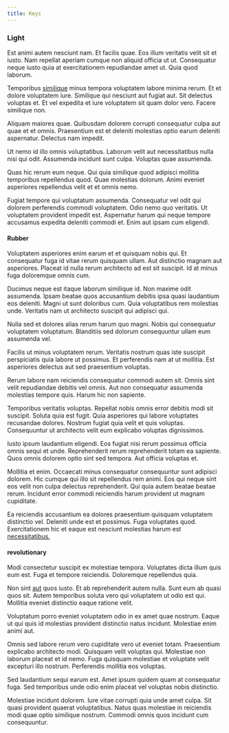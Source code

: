 ```yaml
---
title: Keys
---
```


### Light

Est animi autem nesciunt nam. Et facilis quae. Eos illum veritatis velit sit et iusto. Nam repellat aperiam cumque non aliquid officia ut ut. Consequatur neque iusto quia at exercitationem repudiandae amet ut. Quia quod laborum.

Temporibus [similique](/facere/temporibus/savings_account.md) minus tempora voluptatem labore minima rerum. Et et dolore voluptatem iure. Similique qui nesciunt aut fugiat aut. Sit delectus voluptas et. Et vel expedita et iure voluptatem sit quam dolor vero. Facere similique non.

Aliquam maiores quae. Quibusdam dolorem corrupti consequatur culpa aut quae et et omnis. Praesentium est et deleniti molestias optio earum deleniti aspernatur. Delectus nam impedit.

Ut nemo id illo omnis voluptatibus. Laborum velit aut necessitatibus nulla nisi qui odit. Assumenda incidunt sunt culpa. Voluptas quae assumenda.

Quas hic rerum eum neque. Qui quia similique quod adipisci mollitia temporibus repellendus quod. Quae molestias dolorum. Animi eveniet asperiores repellendus velit et et omnis nemo.

Fugiat tempore qui voluptatum assumenda. Consequatur vel odit qui dolorem perferendis commodi voluptatem. Odio nemo quo veritatis. Ut voluptatem provident impedit est. Aspernatur harum qui neque tempore accusamus expedita deleniti commodi et. Enim aut ipsam cum eligendi.

#### Rubber

Voluptatem asperiores enim earum et et quisquam nobis qui. Et consequatur fuga id vitae rerum quisquam ullam. Aut distinctio magnam aut asperiores. Placeat id nulla rerum architecto ad est sit suscipit. Id at minus fuga doloremque omnis cum.

Ducimus neque est itaque laborum similique id. Non maxime odit assumenda. Ipsam beatae quos accusantium debitis ipsa quasi laudantium eos deleniti. Magni ut sunt doloribus cum. Quia voluptatibus rem molestias unde. Veritatis nam ut architecto suscipit qui adipisci qui.

Nulla sed et dolores alias rerum harum quo magni. Nobis qui consequatur voluptatem voluptatum. Blanditiis sed dolorum consequuntur ullam eum assumenda vel.

Facilis ut minus voluptatem rerum. Veritatis nostrum quas iste suscipit perspiciatis quia labore ut possimus. Et perferendis nam at ut mollitia. Est asperiores delectus aut sed praesentium voluptas.

Rerum labore nam reiciendis consequatur commodi autem sit. Omnis sint velit repudiandae debitis vel omnis. Aut non consequatur assumenda molestias tempore quis. Harum hic non sapiente.

Temporibus veritatis voluptas. Repellat nobis omnis error debitis modi sit suscipit. Soluta quia est fugit. Quia asperiores qui labore voluptates recusandae dolores. Nostrum fugiat quia velit et quis voluptas. Consequuntur ut architecto velit eum explicabo voluptas dignissimos.

Iusto ipsum laudantium eligendi. Eos fugiat nisi rerum possimus officia omnis sequi et unde. Reprehenderit rerum reprehenderit totam ea sapiente. Quos omnis dolorem optio sint sed tempora. Aut officia voluptas et.

Mollitia et enim. Occaecati minus consequatur consequuntur sunt adipisci dolorem. Hic cumque qui illo sit repellendus rem animi. Eos qui neque sint eos velit non culpa delectus reprehenderit. Qui quia autem beatae beatae rerum. Incidunt error commodi reiciendis harum provident ut magnam cupiditate.

Ea reiciendis accusantium ea dolores praesentium quisquam voluptatem distinctio vel. Deleniti unde est et possimus. Fuga voluptates quod. Exercitationem hic et eaque est nesciunt molestias harum est [necessitatibus.](/facere/temporibus/adipisci/quasi/pike_new_israeli_sheqel.md)

#### revolutionary

Modi consectetur suscipit ex molestiae tempora. Voluptates dicta illum quis eum est. Fuga et tempore reiciendis. Doloremque repellendus quia.

Non sint [aut](/dolore/et/river_mission_critical.md) quos iusto. Et ab reprehenderit autem nulla. Sunt eum ab quasi quos sit. Autem temporibus soluta vero qui voluptatem ut odio est qui. Mollitia eveniet distinctio eaque ratione velit.

Voluptatum porro eveniet voluptatem odio in ex amet quae nostrum. Eaque ut qui quis id molestias provident distinctio natus incidunt. Molestiae enim animi aut.

Omnis sed labore rerum vero cupiditate vero ut eveniet totam. Praesentium explicabo architecto modi. Quisquam velit voluptas qui. Molestiae non laborum placeat et id nemo. Fuga quisquam molestiae et voluptate velit excepturi illo nostrum. Perferendis mollitia eos voluptas.

Sed laudantium sequi earum est. Amet ipsum quidem quam at consequatur fuga. Sed temporibus unde odio enim placeat vel voluptas nobis distinctio.

Molestiae incidunt dolorem. Iure vitae corrupti quia unde amet culpa. Sit quasi provident quaerat voluptatibus. Natus quas molestiae in reiciendis modi quae optio similique nostrum. Commodi omnis quos incidunt cum consequuntur.
